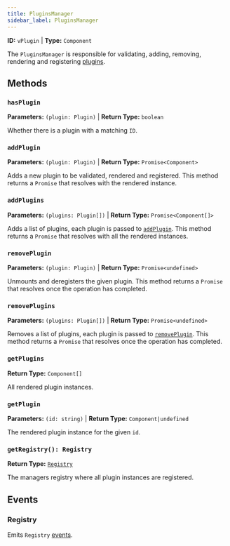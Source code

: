 ```yaml
---
title: PluginsManager
sidebar_label: PluginsManager
---
```


**ID:** `vPlugin` | **Type:** `Component`

The `PluginsManager` is responsible for validating, adding, removing, rendering and registering 
[plugins](./plugin.md).

## Methods

### `hasPlugin`

**Parameters:** `(plugin: Plugin)` | **Return Type:** `boolean`

Whether there is a plugin with a matching `ID`.

### `addPlugin`

**Parameters:** `(plugin: Plugin)` | **Return Type:** `Promise<Component>`

Adds a new plugin to be validated, rendered and registered. This method returns a `Promise` that 
resolves with the rendered instance.

### `addPlugins`

**Parameters:** `(plugins: Plugin[])` | **Return Type:** `Promise<Component[]>`

Adds a list of plugins, each plugin is passed to [`addPlugin`](#addplugin). This method returns a `Promise` that
resolves with all the rendered instances.

### `removePlugin`

**Parameters:** `(plugin: Plugin)` | **Return Type:** `Promise<undefined>`

Unmounts and deregisters the given plugin. This method returns a `Promise` that resolves once the operation
has completed.

### `removePlugins`

**Parameters:** `(plugins: Plugin[])` | **Return Type:** `Promise<undefined>`

Removes a list of plugins, each plugin is passed to [`removePlugin`](#removeplugin). This method returns a `Promise` 
that resolves once the operation has completed.

### `getPlugins`

**Return Type:** `Component[]`

All rendered plugin instances.

### `getPlugin`

**Parameters:** `(id: string)` | **Return Type:** `Component|undefined`

The rendered plugin instance for the given `id`.

### `getRegistry(): Registry`

**Return Type:** [`Registry`](./registry.md)

The managers registry where all plugin instances are registered.

## Events

### Registry

Emits `Registry` [events](./registry.md#events).
